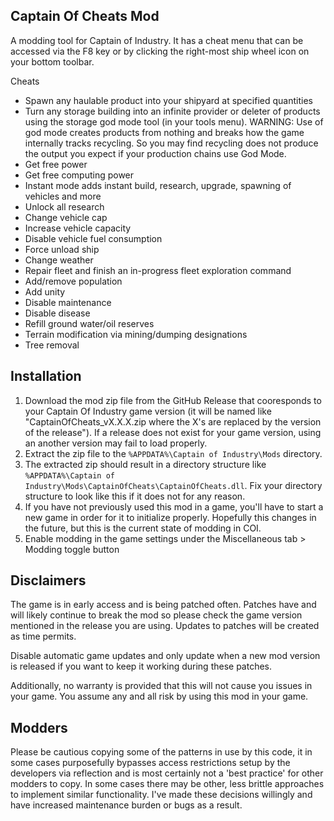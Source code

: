 ## Captain Of Cheats Mod

A modding tool for Captain of Industry. It has a cheat menu that can be accessed via the F8 key or by clicking the right-most ship wheel icon on your bottom toolbar.

Cheats
- Spawn any haulable product into your shipyard at specified quantities
- Turn any storage building into an infinite provider or deleter of products using the storage god mode tool (in your tools menu). WARNING: Use of god mode creates products from nothing and breaks how the game internally tracks recycling. So you may find recycling does not produce the output you expect if your production chains use God Mode.
- Get free power
- Get free computing power
- Instant mode adds instant build, research, upgrade, spawning of vehicles and more
- Unlock all research
- Change vehicle cap
- Increase vehicle capacity
- Disable vehicle fuel consumption
- Force unload ship
- Change weather
- Repair fleet and finish an in-progress fleet exploration command
- Add/remove population
- Add unity
- Disable maintenance
- Disable disease
- Refill ground water/oil reserves
- Terrain modification via mining/dumping designations
- Tree removal

## Installation
1. Download the mod zip file from the GitHub Release that cooresponds to your Captain Of Industry game version (it will be named like "CaptainOfCheats_vX.X.X.zip where the X's are replaced by the version of the release"). If a release does not exist for your game version, using an another version may fail to load properly.
2. Extract the zip file to the `%APPDATA%\Captain of Industry\Mods` directory.
3. The extracted zip should result in a directory structure like `%APPDATA%\Captain of Industry\Mods\CaptainOfCheats\CaptainOfCheats.dll`. Fix your directory structure to look like this if it does not for any reason.
4. If you have not previously used this mod in a game, you'll have to start a new game in order for it to initialize properly. Hopefully this changes in the future, but this is the current state of modding in COI.
5. Enable modding in the game settings under the Miscellaneous tab > Modding toggle button

## Disclaimers 
The game is in early access and is being patched often. Patches have and will likely continue to break the mod so please check the game version mentioned in the release you are using. Updates to patches will be created as time permits. 

Disable automatic game updates and only update when a new mod version is released if you want to keep it working during these patches. 

Additionally, no warranty is provided that this will not cause you issues in your game. You assume any and all risk by using this mod in your game.

## Modders
Please be cautious copying some of the patterns in use by this code, it in some cases purposefully bypasses access restrictions setup by the developers via reflection and is most certainly not a 'best practice' for other modders to copy. In some cases there may be other, less brittle approaches to implement similar functionality. I've made these decisions willingly and have increased maintenance burden or bugs as a result.
